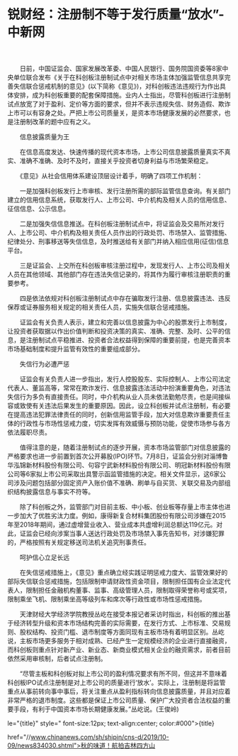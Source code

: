 # 锐财经：注册制不等于发行质量“放水”-中新网

　　

　　日前，中国证监会、国家发展改革委、中国人民银行、国务院国资委等8家中央单位联合发布《关于在科创板注册制试点中对相关市场主体加强监管信息共享完善失信联合惩戒机制的意见》(以下简称《意见》)，对科创板违法违规行为作出具体安排，成为科创板重要的配套保障措施。业内人士指出，尽管科创板进行注册制试点放宽了对于盈利、定价等方面的要求，但并不表示违规失信、财务造假、欺诈上市可以有容身之处。严把上市公司质量关，是资本市场健康发展的必然要求，也是注册制改革的题中应有之义。

　　信息披露质量为王

　　在信息高度发达、快速传播的现代资本市场，上市公司信息披露质量真实不真实、准确不准确、及时不及时，直接关乎投资者切身利益与市场繁荣稳定。

　　《意见》从社会信用体系建设顶层设计着手，明确了四项工作机制：

　　一是加强科创板发行上市审核、发行注册所需的部际监管信息查询。有关部门建立的信用信息系统，获取发行人、上市公司、中介机构及相关人员的信用信息、征信信息、公示信息。

　　二是加强失信信息推送。在科创板注册制试点中，将证监会及交易所对发行人、上市公司、中介机构及相关责任人员作出的行政处罚、市场禁入、监管措施、纪律处分、刑事移送等失信信息，及时推送给有关部门并纳入相应信用(征信)信息平台。

　　三是证监会、上交所在科创板审核注册过程中，发现发行人、上市公司及相关人员在其他领域、其他部门存在违法失信记录的，将其作为履行审核注册职责的重要参考。

　　四是依法依规对科创板注册制试点中存在骗取发行注册、信息披露违法、违反保荐或证券服务相关规定的相关责任人员，实施失信联合惩戒措施。

　　证监会有关负责人表示，建立和完善以信息披露为中心的股票发行上市制度，让投资者获取据以作出价值判断和投资决策的真实、准确、完整、及时、公平的信息，是注册制试点平稳推进、投资者合法权益得到保障的重要前提，也是完善资本市场基础制度和提升监管有效性的重要组成部分。

　　失信行为必遭严惩

　　证监会有关负责人进一步指出，发行人控股股东、实际控制人、上市公司法定代表人、董监高等，常常在欺诈发行、信息披露违法活动中扮演重要角色，对违法失信行为多负有直接责任。同时，中介机构从业人员未依法勤勉尽责，也是间接纵容或致使有关违法后果发生的重要原因。因此，设立科创板并试点注册制，有必要在提高违法犯罪法律责任的同时，创新信用监管手段，加大对信息欺诈重要责任主体的行政性与市场性惩戒力度，切实发挥有效威慑与预防功能，促使市场参与各方依法履职尽责。

　　值得注意的是，随着注册制试点的逐步开展，资本市场监管部门对信息披露的严格要求也进一步前置到首次公开募股(IPO)环节。7月8日，证监会分别对淄博鲁华泓锦新材料股份有限公司、句容宁武新材料股份有限公司、明冠新材料股份有限公司等6家拟上市公司采取出具警示函监管措施的决定。相关文件显示，这6家公司涉及问题包括部分固定资产入账价值不准确、刷单与自买货、关联交易及内部组织结构披露信息与事实不符等。

　　除了科创板之外，监管部门对目前主板、中小板、创业板等存量上市主体也进一步加大了优胜劣汰力度。例如，康得新复合材料集团股份有限公司涉嫌在2015年至2018年期间，通过虚增营业收入、营业成本共虚增利润总额达119亿元。对此，证监会已经向涉案当事人送达行政处罚及市场禁入事先告知书，对涉嫌犯罪的，严格按照有关规定移送司法机关追究刑事责任。

　　呵护信心立足长远

　　在失信惩戒措施上，《意见》重点确立经实践证明惩戒力度大、监管效果好的部际失信联合惩戒措施，包括限制申请财政性资金项目，限制担任国有企业法定代表人，限制担任金融机构董事、监事、高级管理人员，限制取得荣誉称号或奖项，限制乘坐飞机、限制乘坐高等级列车和席次等行政性或市场性惩戒措施。

　　天津财经大学经济学院教授丛屹在接受本报记者采访时指出，科创板的推出基于经济转型升级和资本市场结构完善的实际需要，在发行方式、上市标准、交易规则、股权结构、投资门槛、退市制度等方面同现有主板市场有着明显区别。丛屹说，主板市场更多服务于相对成熟、已经产生一定规模经济的企业进行直接融资，而科创板则重点针对新产业、新业态、新商业模式相关企业的融资需求，前者目前依然采用审核制，后者试点注册制。

　　“尽管主板和科创板对拟上市公司的盈利情况要求有所不同，但这并不意味着科创板IPO试点注册制是对上市公司的质量进行‘放水’。实际上，注册制是将监管重点从事前转向事中事后，将关注重点从盈利指标转向信息披露质量，并且对应着非常严格的退市制度。这些都是保证上市公司质量、保护广大投资者合法权益的重要手段，有利于中国资本市场长期健康发展。”丛屹说。(王俊岭)

le="{title}" style=" font-size:12px; text-align:center; color:#000">{title}

href="//www.chinanews.com/sh/shipin/cns-d/2019/10-09/news834030.shtml">秋的味道！航拍吉林四方山
